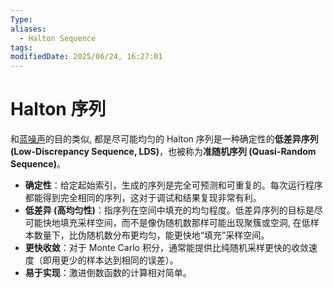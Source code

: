 ```yaml
---
Type: 
aliases:
  - Halton Sequence
tags: 
modifiedDate: 2025/06/24, 16:27:01
---
```


# Halton 序列

和[蓝噪声](Blue%20Noise.md)的目的类似, 都是尽可能均匀的
Halton 序列是一种确定性的**低差异序列 (Low-Discrepancy Sequence, LDS)**，也被称为**准随机序列 (Quasi-Random Sequence)**。
- **确定性**：给定起始索引，生成的序列是完全可预测和可重复的。每次运行程序都能得到完全相同的序列，这对于调试和结果复现非常有利。
- **低差异 (高均匀性)**：指序列在空间中填充的均匀程度。低差异序列的目标是尽可能快地填充采样空间，而不是像伪随机数那样可能出现聚簇或空洞, 在低样本数量下，比伪随机数分布更均匀，能更快地“填充”采样空间。
- **更快收敛**：对于 Monte Carlo 积分，通常能提供比纯随机采样更快的收敛速度（即用更少的样本达到相同的误差）。
- **易于实现**：激进倒数函数的计算相对简单。
